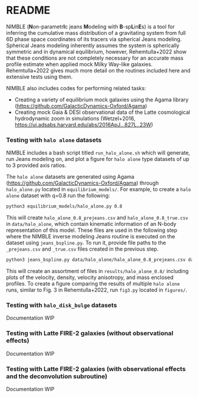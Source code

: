 # README

NIMBLE (**N**on-parametr**I**c jeans **M**odeling with **B**-sp**L**in**E**s) is a tool for inferring the cumulative mass distribution of a gravitating system from full 6D phase space coordinates of its tracers via spherical Jeans modeling. Spherical Jeans modeling inherently assumes the system is spherically symmetric and in dynamical equilibrium, however, Rehemtulla+2022 show that these conditions are not completely necessary for an accurate mass profile estimate when applied mock Milky Way-like galaxies. Rehemtulla+2022 gives much more detail on the routines included here and extensive tests using them.  

NIMBLE also includes codes for performing related tasks:

- Creating a variety of equilibrium mock galaxies using the Agama library (https://github.com/GalacticDynamics-Oxford/Agama)
- Creating mock Gaia & DESI observational data of the Latte cosmological hydrodynamic zoom in simulations (Wetzel+2016, https://ui.adsabs.harvard.edu/abs/2016ApJ...827L..23W)

### Testing with ```halo alone``` datasets

NIMBLE includes a bash script titled ```run_halo_alone.sh``` which will generate, run Jeans modeling on, and plot a figure for ```halo alone``` type datasets of up to 3 provided axis ratios.

The ```halo alone``` datasets are generated using Agama (https://github.com/GalacticDynamics-Oxford/Agama) through ```halo_alone.py``` located in ```equilibrium_models/```. For example, to create a `halo alone` dataset with q=0.8 run the following:

```bash
python3 equilibrium_models/halo_alone.py 0.8
```

This will create ```halo_alone_0.8_prejeans.csv``` and ```halo_alone_0.8_true.csv``` in ```data/halo_alone```, which contain kinematic information of an N-body representation of this model. These files are used in the following step where the NIMBLE inverse modeling Jeans routine is executed on the dataset using ```jeans_bspline.py```. To run it, provide file paths to the ```_prejeans.csv```  and ```_true.csv``` files created in the previous step.

```bash
python3 jeans_bspline.py data/halo_alone/halo_alone_0.8_prejeans.csv data/halo_alone/halo_alone_0.8_true.csv
```

This will create an assortment of files in ```results/halo_alone_0.8/``` including plots of the velocity, density, velocity anisotropy, and mass enclosed profiles. To create a figure comparing the results of multiple ```halo alone``` runs, similar to Fig. 3 in Rehemtulla+2022, run ```fig3.py``` located in ```figures/```.

### Testing with ```halo_disk_bulge``` datasets

Documentation WIP

### Testing with Latte FIRE-2 galaxies (without observational effects)

Documentation WIP

### Testing with Latte FIRE-2 galaxies (with observational effects and the deconvolution subroutine)

Documentation WIP
